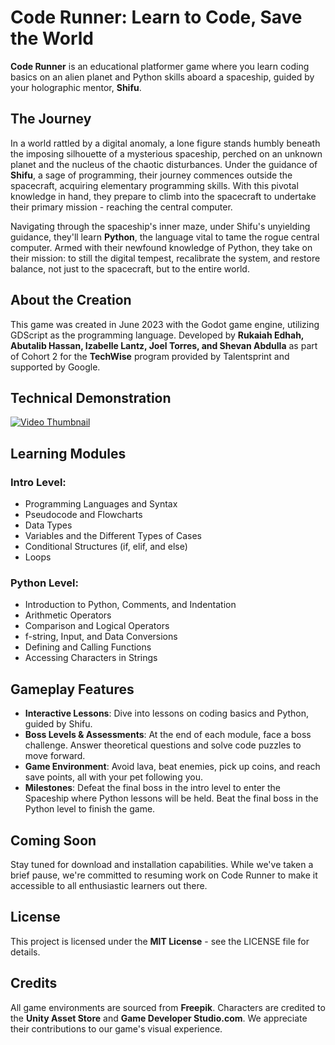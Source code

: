 # Code Runner: Learn to Code, Save the World
**Code Runner** is an educational platformer game where you learn coding basics on an alien planet and Python skills aboard a spaceship, guided by your holographic mentor, **Shifu**.

## The Journey
In a world rattled by a digital anomaly, a lone figure stands humbly beneath the imposing silhouette of a mysterious spaceship, perched on an unknown planet and the nucleus of the chaotic disturbances. Under the guidance of **Shifu**, a sage of programming, their journey commences outside the spacecraft, acquiring elementary programming skills. With this pivotal knowledge in hand, they prepare to climb into the spacecraft to undertake their primary mission - reaching the central computer.

Navigating through the spaceship's inner maze, under Shifu's unyielding guidance, they'll learn **Python**, the language vital to tame the rogue central computer. Armed with their newfound knowledge of Python, they take on their mission: to still the digital tempest, recalibrate the system, and restore balance, not just to the spacecraft, but to the entire world.

## About the Creation
This game was created in June 2023 with the Godot game engine, utilizing GDScript as the programming language. Developed by **Rukaiah Edhah, Abutalib Hassan, Izabelle Lantz, Joel Torres, and Shevan Abdulla** as part of Cohort 2 for the **TechWise** program provided by Talentsprint and supported by Google.

## Technical Demonstration 
[![Video Thumbnail](https://i.ibb.co/BKNLH5D/Screenshot-2023-09-24-at-2-15-08-PM.png)](https://drive.google.com/file/d/1rCstPXxe6HauoyVw-mFsaVAYH3vwhfzR/view?usp=drive_link)

## Learning Modules
### Intro Level:
- Programming Languages and Syntax
- Pseudocode and Flowcharts
- Data Types
- Variables and the Different Types of Cases
- Conditional Structures (if, elif, and else)
- Loops

### Python Level:
- Introduction to Python, Comments, and Indentation
- Arithmetic Operators
- Comparison and Logical Operators
- f-string, Input, and Data Conversions
- Defining and Calling Functions 
- Accessing Characters in Strings

## Gameplay Features
- **Interactive Lessons**: Dive into lessons on coding basics and Python, guided by Shifu.
- **Boss Levels & Assessments**: At the end of each module, face a boss challenge. Answer theoretical questions and solve code puzzles to move forward.
- **Game Environment**: Avoid lava, beat enemies, pick up coins, and reach save points, all with your pet following you.
- **Milestones**: Defeat the final boss in the intro level to enter the Spaceship where Python lessons will be held. Beat the final boss in the Python level to finish the game.

## Coming Soon
Stay tuned for download and installation capabilities. While we've taken a brief pause, we're committed to resuming work on Code Runner to make it accessible to all enthusiastic learners out there.

## License
This project is licensed under the **MIT License** - see the LICENSE file for details.

## Credits
All game environments are sourced from **Freepik**. Characters are credited to the **Unity Asset Store** and **Game Developer Studio.com**. We appreciate their contributions to our game's visual experience.
